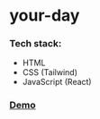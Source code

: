 # your-day

### Tech stack:
- HTML
- CSS (Tailwind)
- JavaScript (React)

### [Demo](https://neon-queijadas-7809d6.netlify.app/)
